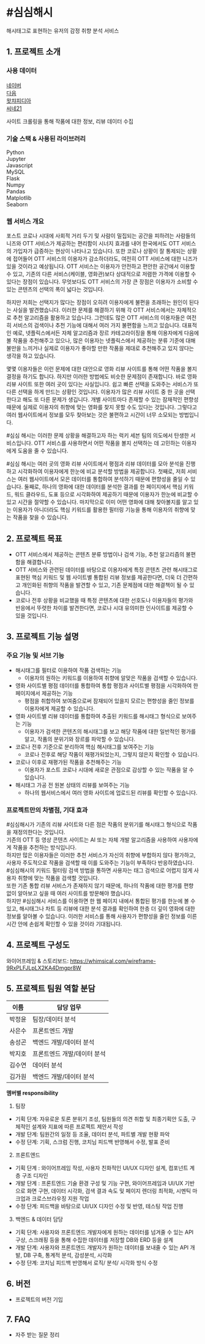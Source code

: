 # #심심해시
해시태그로 표현하는 유저의 감정 취향 분석 서비스

## 1. 프로젝트 소개
### 사용 데이터  
[네이버](https://movie.naver.com/)  
[다음](https://movie.daum.net/main)  
[왓챠피디아](https://pedia.watcha.com/ko-KR)  
[씨네21](http://www.cine21.com/)  

사이트 크롤링을 통해 작품에 대한 정보, 리뷰 데이터 수집

### 기술 스택 & 사용된 라이브러리
Python  
Jupyter  
Javascript  
MySQL  
Flask  
Numpy  
Pandas  
Matplotlib  
Seaborn  

### 웹 서비스 개요
포스트 코로나 시대에 사회적 거리 두기 및 사람이 밀집되는 공간을 피하려는 사람들의 니즈와 OTT 서비스가 제공하는 편리함이 시너지 효과를 내어 한국에서도 OTT 서비스의 가입자가 급증하는 현상이 나타나고 있습니다. 또한 코로나 상황이 잘 통제되는 상황에 접어들어 OTT 서비스의 이용자가 감소하더라도, 여전히 OTT 서비스에 대한 니즈가 있을 것이라고 예상됩니다.
OTT 서비스는 이용자가 안전하고 편안한 공간에서 이용할 수 있고, 기존의 다른 서비스(케이블, 영화관)보다 상대적으로 저렴한 가격에 이용할 수 있다는 장점이 있습니다. 무엇보다도 OTT 서비스의 가장 큰 장점은 이용자가 소비할 수 있는 콘텐츠의 선택의 폭이 넓다는 것입니다.

하지만 저희는 선택지가 많다는 장점이 오히려 이용자에게 불편을 초래하는 원인이 된다는 사실을 발견했습니다.
이러한 문제를 해결하기 위해 각 OTT 서비스에서는 자체적으로 추천 알고리즘을 활용하고 있습니다.
그런데도 많은 OTT 서비스의 이용자들은 여전히 서비스의 검색이나 추천 기능에 대해서 여러 가지 불편함을 느끼고 있습니다.
대표적인 예로, 넷플릭스에서든 자체 알고리즘과 장르 카테고라이징을 통해 이용자에게 다음에 볼 작품을 추천해주고 있으나, 많은 이용자는 넷플릭스에서 제공하는 분류 기준에 대해 불만을 느끼거나 실제로 이용자가 좋아할 만한 작품을 제대로 추천해주고 있지 않다는 생각을 하고 있습니다.

몇몇 이용자들은 이런 문제에 대한 대안으로 영화 리뷰 사이트를 통해 어떤 작품을 볼지 결정을 하기도 합니다.
하지만 이러한 방법에도 비슷한 문제점이 존재합니다.
바로 영화 리뷰 사이트 또한 여러 곳이 있다는 사실입니다.
쉽고 빠른 선택을 도와주는 서비스가 또 다른 선택을 하게 만드는 상황인 것입니다.
이용자가 많은 리뷰 사이트 중 한 곳을 선택한다고 해도 또 다른 문제가 생깁니다.
개별 사이트마다 존재할 수 있는 잠재적인 편향성 때문에 실제로 이용자의 취향에 맞는 영화를 찾지 못할 수도 있다는 것입니다.
그렇다고 여러 웹사이트에서 정보를 모두 찾아보는 것은 불편하고 시간이 너무 소모되는 방법입니다.

\#심심 해시는 이러한 문제 상황을 해결하고자 하는 럭키 세븐 팀의 의도에서 탄생한 서비스입니다. OTT 서비스를 사용하면서 어떤 작품을 볼지 선택하는 데 고민하는 이용자에게 도움을 줄 수 있습니다.

\#심심 해시는 여러 곳의 영화 리뷰 사이트에서 평점과 리뷰 데이터를 모아 분석을 진행하고 시각화하여 이용자에게 한눈에 비교 분석할 방법을 제공합니다.
첫째로, 저희 서비스는 여러 웹사이트에서 모은 데이터를 통합하여 분석하기 때문에 편향성을 줄일 수 있습니다.
둘째로, 하나의 영화에 대한 데이터를 분석한 결과를 한 페이지에서 핵심 키워드, 워드 클라우드, 도표 등으로 시각화하여 제공하기 때문에 이용자가 한눈에 비교할 수 있고 시간을 절약할 수 있습니다.
마지막으로 이미 어떤 영화에 대해 찾아볼지를 알고 있는 이용자가 아니더라도 핵심 키워드를 활용한 필터링 기능을 통해 이용자의 취향에 맞는 작품을 찾을 수 있습니다.

## 2. 프로젝트 목표
- OTT 서비스에서 제공하는 콘텐츠 분류 방법이나 검색 기능, 추천 알고리즘의 불편함을 해결합니다.
- OTT 서비스와 관련된 데이터를 바탕으로 이용자에게 특정 콘텐츠 관련 해시태그로 표현된 핵심 키워드 및 웹 사이트별 통합된 리뷰 정보를 제공한다면, 더욱 더 간편하고 개인화된 취향의 작품을 발견할 수 있고, 기존 문제점에 대한 해결책이 될 수 있습니다.
- 코로나 전후 상황을 비교했을 때 특정 콘텐츠에 대한 선호도나 이용자들의 평가와 반응에서 뚜렷한 차이를 발견한다면, 코로나 시대 유의미한 인사이트를 제공할 수 있을 것입니다.

## 3. 프로젝트 기능 설명

### 주요 기능 및 서브 기능
- 해시태그를 필터로 이용하여 작품 검색하는 기능
    - 이용자의 원하는 키워드를 이용하여 취향에 알맞은 작품을 검색할 수 있습니다.
- 영화 사이트별 평점 데이터를 통합하여 통합 평점과 사이트별 평점을 시각화하여 한 페이지에서 제공하는 기능
    - 평점을 취합하여 보여줌으로써 잠재되어 있을지 모르는 편향성을 줄인 정보를 이용자에게 제공할 수 있습니다.
- 영화 사이트별 리뷰 데이터를 통합하여 추출된 키워드를 해시태그 형식으로 보여주는 기능
    - 이용자가 검색한 콘텐츠의 해시태그를 보고 해당 작품에 대한 일반적인 평가를 알고, 작품의 분위기와 장르를 파악할 수 있습니다.
- 코로나 전후 기준으로 분리하여 핵심 해시태그를 보여주는 기능
    - 코로나 전후로 해당 작품이 재평가되었는지, 그렇지 않은지 확인할 수 있습니다.
- 코로나 이후로 재평가된 작품을 추천해주는 기능
    - 이용자가 포스트 코로나 시대에 새로운 관점으로 감상할 수 있는 작품을 알 수 있습니다.
- 해시태그 가공 전 원본 상태의 리뷰를 보여주는 기능
    - 하나의 웹서비스에서 여러 영화 사이트에 업로드된 리뷰를 확인할 수 있습니다.

### 프로젝트만의 차별점, 기대 효과
\#심심해시가 기존의 리뷰 사이트와 다른 점은 작품의 분위기를 해시태그 형식으로 작품을 재정의한다는 것입니다.  
기존의 OTT 등 영상 콘텐츠 사이트는 AI 또는 자체 개발 알고리즘을 사용하여 사용자에게 작품을 추천하는 방식입니다.  
하지만 많은 이용자들은 이러한 추천 서비스가 자신의 취향에 부합하지 않다 평가하고, 사용자 주도적으로 작품을 검색할 때 이를 도와주는 기능이 부족하다 반응하였습니다.  
\#심심해시의 키워드 필터링 검색 방법을 통하면 사용자는 태그 검색으로 어렵지 않게 사용자 취향에 맞는 작품을 검색할 것입니다.  
또한 기존 통합 리뷰 서비스가 존재하지 않기 때문에, 하나의 작품에 대한 평가를 편향 없이 알아보고 싶을 때 여러 사이트를 방문해야 했습니다.  
하지만 #심심해시 서비스를 이용하면 한 웹 페이지 내에서 통합된 평가를 한눈에 볼 수 있고, 해시태그나 차트 등 리뷰에 대한 분석 결과를 확인하여 한층 더 깊이 영화에 대한 정보를 알아볼 수 있습니다. 이러한 서비스를 통해 사용자가 편향성을 줄인 정보를 이른 시간 안에 손쉽게 확인할 수 있을 것이라 기대됩니다.

## 4. 프로젝트 구성도
  와이어프레임 & 스토리보드:
  https://whimsical.com/wireframe-9RxPLFJLpLX2KA4Dmgpr8W

## 5. 프로젝트 팀원 역할 분담
| 이름 | 담당 업무 |
| ------ | ------ |
| 박정윤 | 팀장/데이터 분석 |
| 사은수 | 프론트엔드 개발 |
| 송성곤 | 백엔드 개발/데이터 분석 |
| 박지호 | 프론트엔드 개발/데이터 분석 |
| 김수연 | 데이터 분석 |
| 김가원 | 백엔드 개발/데이터 분석 |

**멤버별 responsibility**

1. 팀장 

- 기획 단계: 자유로운 토론 분위기 조성, 팀원들의 의견 취합 및 최종기획안 도출, 구체적인 설계와 지표에 따른 프로젝트 제안서 작성
- 개발 단계: 팀원간의 일정 등 조율, 데이터 분석, 파트별 개발 현황 파악
- 수정 단계: 기획, 스크럼 진행, 코치님 피드백 반영해서 수정, 발표 준비

2. 프론트엔드 
- 기획 단계 : 와이어프레임 작성, 사용자 친화적인 UI/UX 디자인 설계, 컴포넌트 계층 구조 디자인
- 개발 단계 : 프론트엔드 기술 환경 구성 및 기능 구현, 와이어프레임과 UI/UX 기반으로 화면 구현, 데이터 시각화,  검색 결과 속도 및 페이지 렌더링 최적화, 시멘틱 마크업과 크로스브라우징 지원 작업
- 수정 단계: 피드백을 바탕으로 UI/UX 디자인 수정 및 반영, 테스팅 작업 진행

3. 백엔드 & 데이터 담당
- 기획 단계: 사용자와 프론트엔드 개발자에게 원하는 데이터를 넘겨줄 수 있는 API 구상, 스크래핑 등을 통해 수집한 데이터를 저장할 DB와 ERD 등을 설계
- 개발 단계: 사용자와 프론트엔드 개발자가 원하는 데이터를 보내줄 수 있는 API 개발, DB 구축, 통계적 분석, 감성분석, 시각화
- 수정 단계: 코치님 피드백 반영해서 로직/ 분석/ 시각화 방식 수정

## 6. 버전
  - 프로젝트의 버전 기입

## 7. FAQ
  - 자주 받는 질문 정리